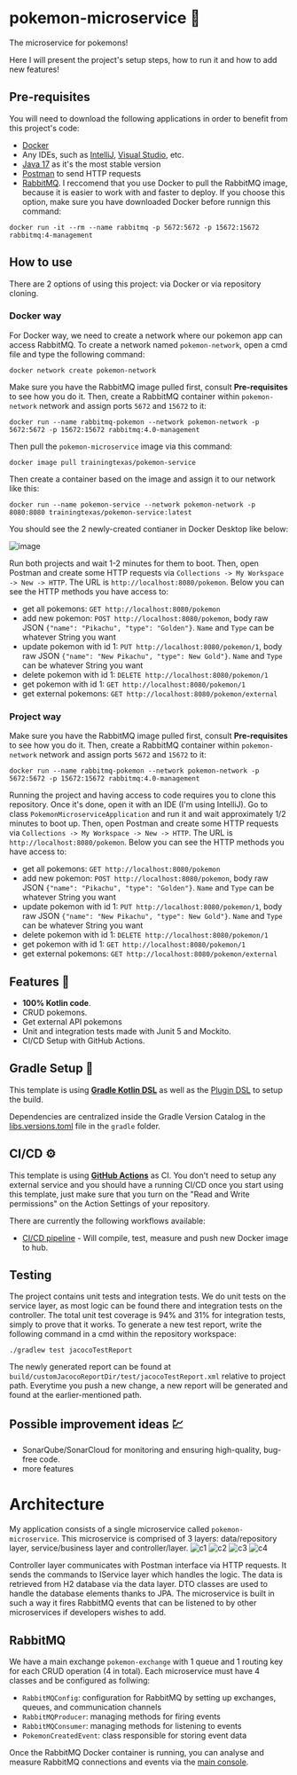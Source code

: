 # pokemon-microservice 👾

The microservice for pokemons! 

Here I will present the project's setup steps, how to run it and how to add new features! 

## Pre-requisites

You will need to download the following applications in order to benefit from this project's code: 
- [Docker](https://www.docker.com/products/docker-desktop/)
- Any IDEs, such as [IntelliJ](https://www.jetbrains.com/idea/download/), [Visual Studio](https://visualstudio.microsoft.com/downloads/), etc.
- [Java 17](https://www.oracle.com/java/technologies/javase/jdk17-archive-downloads.html) as it's the most stable version
- [Postman](https://www.postman.com/downloads/) to send HTTP requests
- [RabbitMQ](https://www.rabbitmq.com/docs/download). I reccomend that you use Docker to pull the RabbitMQ image, because it is easier to work with and faster to deploy. If you choose this option, make sure you have downloaded Docker before runnign this command:

`docker run -it --rm --name rabbitmq -p 5672:5672 -p 15672:15672 rabbitmq:4-management`

## How to use

There are 2 options of using this project: via Docker or via repository cloning.

### Docker way

For Docker way, we need to create a network where our pokemon app can access RabbitMQ. To create a network named `pokemon-network`, open a cmd file and type the following command: 

`docker network create pokemon-network`

Make sure you have the RabbitMQ image pulled first, consult **Pre-requisites** to see how you do it. Then, create a RabbitMQ container within `pokemon-network` network and assign ports `5672` and `15672` to it: 

`docker run --name rabbitmq-pokemon --network pokemon-network -p 5672:5672 -p 15672:15672 rabbitmq:4.0-management`

Then pull the `pokemon-microservice` image via this command: 

`docker image pull trainingtexas/pokemon-service`

Then create a container based on the image and assign it to our network like this: 

`docker run --name pokemon-service --network pokemon-network -p 8080:8080 trainingtexas/pokemon-service:latest`

You should see the 2 newly-created contianer in Docker Desktop like below: 

![image](https://github.com/user-attachments/assets/440ff085-0aee-4c73-9e10-f0b015f680bc)

Run both projects and wait 1-2 minutes for them to boot. Then, open Postman and create some HTTP requests via `Collections -> My Workspace -> New -> HTTP`. The URL is `http://localhost:8080/pokemon`. Below you can see the HTTP methods you have access to: 
- get all pokemons: `GET http://localhost:8080/pokemon`
- add new pokemon: `POST http://localhost:8080/pokemon`, body raw JSON `{"name": "Pikachu", "type": "Golden"}`. `Name` and `Type` can be whatever String you want
- update pokemon with id 1: `PUT http://localhost:8080/pokemon/1`, body raw JSON `{"name": "New Pikachu", "type": New Gold"}`. `Name` and `Type` can be whatever String you want
- delete pokemon with id 1: `DELETE http://localhost:8080/pokemon/1`
- get pokemon with id 1: `GET http://localhost:8080/pokemon/1`
- get external pokemons: `GET http://localhost:8080/pokemon/external`

### Project way

Make sure you have the RabbitMQ image pulled first, consult **Pre-requisites** to see how you do it. Then, create a RabbitMQ container within `pokemon-network` network and assign ports `5672` and `15672` to it: 

`docker run --name rabbitmq-pokemon --network pokemon-network -p 5672:5672 -p 15672:15672 rabbitmq:4.0-management`

Running the project and having access to code requires you to clone this repository. Once it's done, open it with an IDE (I'm using IntelliJ). Go to class `PokemonMicroserviceApplication` and run it and wait approximately 1/2 minutes to boot up. Then, open Postman and create some HTTP requests via `Collections -> My Workspace -> New -> HTTP`. The URL is `http://localhost:8080/pokemon`. Below you can see the HTTP methods you have access to: 
- get all pokemons: `GET http://localhost:8080/pokemon`
- add new pokemon: `POST http://localhost:8080/pokemon`, body raw JSON `{"name": "Pikachu", "type": "Golden"}`. `Name` and `Type` can be whatever String you want
- update pokemon with id 1: `PUT http://localhost:8080/pokemon/1`, body raw JSON `{"name": "New Pikachu", "type": New Gold"}`. `Name` and `Type` can be whatever String you want
- delete pokemon with id 1: `DELETE http://localhost:8080/pokemon/1`
- get pokemon with id 1: `GET http://localhost:8080/pokemon/1`
- get external pokemons: `GET http://localhost:8080/pokemon/external`

## Features 🎨

- **100% Kotlin code**.
- CRUD pokemons.
- Get external API pokemons
- Unit and integration tests made with Junit 5 and Mockito.
- CI/CD Setup with GitHub Actions.

## Gradle Setup 🐘

This template is using [**Gradle Kotlin DSL**](https://docs.gradle.org/current/userguide/kotlin_dsl.html) as well as the [Plugin DSL](https://docs.gradle.org/current/userguide/plugins.html#sec:plugins_block) to setup the build.

Dependencies are centralized inside the Gradle Version Catalog in the [libs.versions.toml](gradle/libs.versions.toml) file in the `gradle` folder.

## CI/CD ⚙️

This template is using [**GitHub Actions**](https://github.com/cortinico/kotlin-android-template/actions) as CI. You don't need to setup any external service and you should have a running CI/CD once you start using this template, just make sure that you turn on the "Read and Write permissions" on the Action Settings of your repository.

There are currently the following workflows available:
- [CI/CD pipeline](.github/workflows/main.yml) - Will compile, test, measure and push new Docker image to hub. 

## Testing
The project contains unit tests and integration tests. We do unit tests on the service layer, as most logic can be found there and integration tests on the controller. The total unit test coverage is 94% and 31% for integration tests, simply to prove that it works. To generate a new test report, write the following command in a cmd within the repository workspace: 

`./gradlew test jacocoTestReport`

The newly generated report can be found at `build/customJacocoReportDir/test/jacocoTestReport.xml` relative to project path. Everytime you push a new change, a new report will be generated and found at the earlier-mentioned path. 

## Possible improvement ideas 💹
- SonarQube/SonarCloud for monitoring and ensuring high-quality, bug-free code.
- more features

# Architecture
My application consists of a single microservice called `pokemon-microservice`. This microservice is comprised of 3 layers: data/repository layer, service/business layer and controller/layer. 
![c1](https://github.com/user-attachments/assets/54e1c84e-fee2-4da4-92a9-f85e96ef976b)
![c2](https://github.com/user-attachments/assets/9d4fc332-bad4-4f20-a9f5-d95e09d96d54)
![c3](https://github.com/user-attachments/assets/f88abf6c-35a3-499f-baab-6935713d6c79)
![c4](https://github.com/user-attachments/assets/8fa894ce-ea28-4622-968b-c2de423bc5dd)

Controller layer communicates with Postman interface via HTTP requests. It sends the commands to IService layer which handles the logic. The data is retrieved from H2 database via the data layer. DTO classes are used to handle the database elements thanks to JPA. The microservice is built in such a way it fires RabbitMQ events that can be listened to by other microservices if developers wishes to add. 

## RabbitMQ

We have a main exchange `pokemon-exchange` with 1 queue and 1 routing key for each CRUD operation (4 in total). Each microservice must have 4 classes and be configured as follwing: 
- `RabbitMQConfig`: configuration for RabbitMQ by setting up exchanges, queues, and communication channels
- `RabbitMQProducer`: managing methods for firing events
- `RabbitMQConsumer`: managing methods for listening to events
- `PokemonCreatedEvent`: class responsible for storing event data

Once the RabbitMQ Docker container is running, you can analyse and measure RabbitMQ connections and events via the [main console](http://localhost:15672/). 
